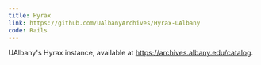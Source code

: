 ```yaml
---
title: Hyrax
link: https://github.com/UAlbanyArchives/Hyrax-UAlbany
code: Rails
---
```

UAlbany's Hyrax instance, available at https://archives.albany.edu/catalog.